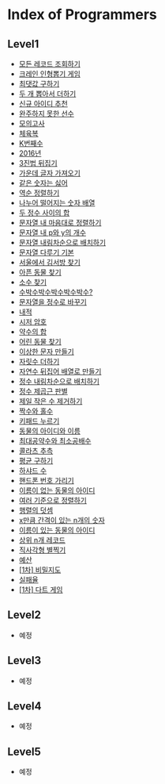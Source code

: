 # Index of Programmers
## Level1
- [모든 레코드 조회하기](level1/PG59034.sql)
- [크레인 인형뽑기 게임](level1/PG64061.java)
- [최댓값 구하기](level1/PG59415.sql)
- [두 개 뽑아서 더하기](level1/PG68644.java)
- [신규 아이디 추천](level1/PG72410.java)
- [완주하지 못한 선수](level1/PG42576.java)
- [모의고사](level1/PG42840.java)
- [체육복](level1/PG42862.java)
- [K번째수](level1/PG42748.java)
- [2016년](level1/PG12901.java)
- [3진법 뒤집기](level1/PG68935.java)
- [가운데 글자 가져오기](level1/PG12903.java)
- [같은 숫자는 싫어](level1/PG12906.java)
- [역순 정렬하기](level1/PG59035.sql)
- [나누어 떨어지는 숫자 배열](level1/PG12910.java)
- [두 정수 사이의 합](level1/PG12912.java)
- [문자열 내 마음대로 정렬하기](level1/PG12915.java)
- [문자열 내 p와 y의 개수](level1/PG12916.java)
- [문자열 내림차순으로 배치하기](level1/PG12917.java)
- [문자열 다루기 기본](level1/PG12918.java)
- [서울에서 김서방 찾기](level1/PG12919.java)
- [아픈 동물 찾기](level1/PG59036.sql)
- [소수 찾기](level1/PG12921.java)
- [수박수박수박수박수박수?](level1/PG12922.java)
- [문자열을 정수로 바꾸기](level1/PG12925.java)
- [내적](level1/PG70128.java)
- [시저 암호](level1/PG12926.java)
- [약수의 합](level1/PG12928.java)
- [어린 동물 찾기](level1/PG59037.sql)
- [이상한 문자 만들기](level1/PG12930.java)
- [자릿수 더하기](level1/PG12931.java)
- [자연수 뒤집어 배열로 만들기](level1/PG12932.java)
- [정수 내림차순으로 배치하기](level1/PG12933.java)
- [정수 제곱근 판별](level1/PG12934.java)
- [제일 작은 수 제거하기](level1/PG12935.java)
- [짝수와 홀수](level1/PG12937.java)
- [키패드 누르기](level1/PG67256.java)
- [동물의 아이디와 이름](level1/PG59403.sql)
- [최대공약수와 최소공배수](level1/PG12940.java)
- [콜라츠 추측](level1/PG12943.java)
- [평균 구하기](level1/PG12944.java)
- [하샤드 수](level1/PG12947.java)
- [핸드폰 번호 가리기](level1/PG12948.java)
- [이름이 없는 동물의 아이디](level1/PG59039.sql)
- [여러 기준으로 정렬하기](level1/PG59404.sql)
- [행렬의 덧셈](level1/PG12950.java)
- [x만큼 간격이 있는 n개의 숫자](level1/PG12954.java)
- [이름이 있는 동물의 아이디](level1/PG59407.sql)
- [상위 n개 레코드](level1/PG59405.sql)
- [직사각형 별찍기](level1/PG12969.java)
- [예산](level1/PG12982.java)
- [\[1차\] 비밀지도](level1/PG17681.java)
- [실패율](level1/PG42889.java)
- [\[1차\] 다트 게임](level1/PG17682.java)

## Level2
- 예정

## Level3
- 예정

## Level4
- 예정

## Level5
- 예정